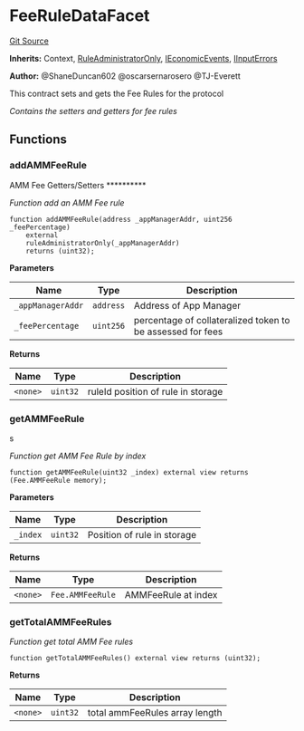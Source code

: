 # FeeRuleDataFacet
[Git Source](https://github.com/thrackle-io/rules-protocol/blob/a2d57139b7236b5b0e9a0727e55f81e5332cd216/src/economic/ruleStorage/FeeRuleDataFacet.sol)

**Inherits:**
Context, [RuleAdministratorOnly](/src/economic/RuleAdministratorOnly.sol/contract.RuleAdministratorOnly.md), [IEconomicEvents](/src/interfaces/IEvents.sol/interface.IEconomicEvents.md), [IInputErrors](/src/interfaces/IErrors.sol/interface.IInputErrors.md)

**Author:**
@ShaneDuncan602 @oscarsernarosero @TJ-Everett

This contract sets and gets the Fee Rules for the protocol

*Contains the setters and getters for fee rules*


## Functions
### addAMMFeeRule

AMM Fee Getters/Setters **********

*Function add an AMM Fee rule*


```solidity
function addAMMFeeRule(address _appManagerAddr, uint256 _feePercentage)
    external
    ruleAdministratorOnly(_appManagerAddr)
    returns (uint32);
```
**Parameters**

|Name|Type|Description|
|----|----|-----------|
|`_appManagerAddr`|`address`|Address of App Manager|
|`_feePercentage`|`uint256`|percentage of collateralized token to be assessed for fees|

**Returns**

|Name|Type|Description|
|----|----|-----------|
|`<none>`|`uint32`|ruleId position of rule in storage|


### getAMMFeeRule

s

*Function get AMM Fee Rule by index*


```solidity
function getAMMFeeRule(uint32 _index) external view returns (Fee.AMMFeeRule memory);
```
**Parameters**

|Name|Type|Description|
|----|----|-----------|
|`_index`|`uint32`|Position of rule in storage|

**Returns**

|Name|Type|Description|
|----|----|-----------|
|`<none>`|`Fee.AMMFeeRule`|AMMFeeRule at index|


### getTotalAMMFeeRules

*Function get total AMM Fee rules*


```solidity
function getTotalAMMFeeRules() external view returns (uint32);
```
**Returns**

|Name|Type|Description|
|----|----|-----------|
|`<none>`|`uint32`|total ammFeeRules array length|


